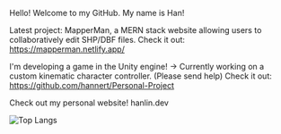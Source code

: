 Hello! Welcome to my GitHub. My name is Han!

Latest project: MapperMan, a MERN stack website allowing users to collaboratively edit SHP/DBF files. 
Check it out: https://mapperman.netlify.app/ 

I'm developing a game in the Unity engine!
-> Currently working on a custom kinematic character controller. (Please send help)
Check it out: https://github.com/hannert/Personal-Project

Check out my personal website! hanlin.dev



![Top Langs](https://github-readme-stats.vercel.app/api/top-langs/?username=hannert&layout=compact)
